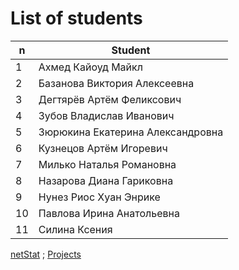 # List of students 

|  n | Student   |
|----|-----------|
|   1 | Ахмед Кайоуд Майкл               |
|   2 | Базанова Виктория Алексеевна     |
|   3 | Дегтярёв Артём Феликсович        |
|   4 | Зубов Владислав Иванович         |
|   5 | Зюрюкина Екатерина Александровна |
|   6 | Кузнецов Артём Игоревич          |
|   7 | Милько Наталья Романовна         |
|   8 | Назарова Диана Гариковна         |
|   9 | Нунез Риос Хуан Энрике           |
|  10 | Павлова Ирина Анатольевна        |
|  11 | Силина Ксения                    |


[netStat](../2024.md) ; [Projects](stu.md)

